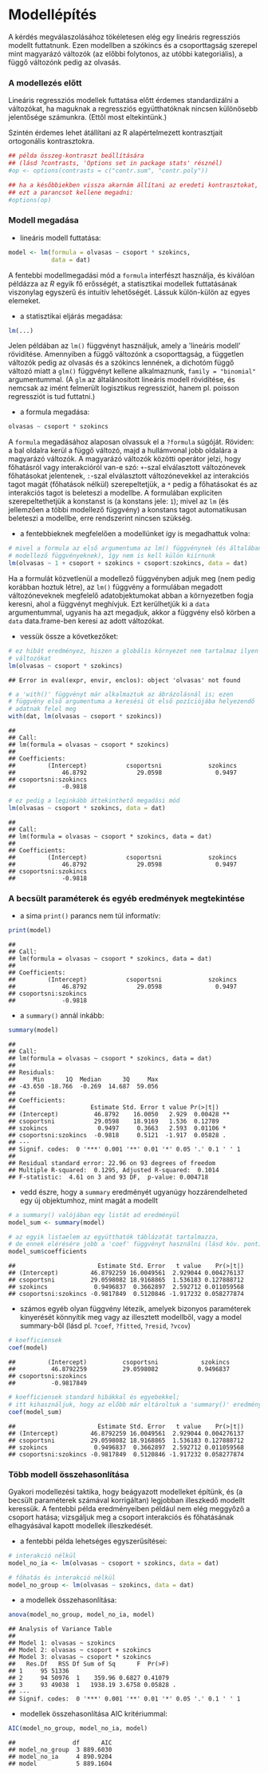 # Modellépítés

A kérdés megválaszolásához tökéletesen elég egy lineáris regressziós modellt
futtatnunk. Ezen modellben a szókincs és a csoporttagság szerepel mint
magyarázó változók (az előbbi folytonos, az utóbbi kategoriális), a függő 
változónk pedig az olvasás. 



### A modellezés előtt

Lineáris regressziós modellek futtatása előtt érdemes standardizálni a változókat, ha maguknak a regressziós együtthatóknak nincsen különösebb jelentősége számunkra. (Ettől most eltekintünk.)

Szintén érdemes lehet átállítani az R alapértelmezett
kontrasztjait ortogonális kontrasztokra.


```r
## példa összeg-kontraszt beállítására 
## (lásd ?contrasts, 'Options set in package stats' résznél)
#op <- options(contrasts = c("contr.sum", "contr.poly"))

## ha a későbbiekben vissza akarnám állítani az eredeti kontrasztokat,
## ezt a parancsot kellene megadni:
#options(op)
```


### Modell megadása

- lineáris modell futtatása:

```r
model <- lm(formula = olvasas ~ csoport * szokincs, 
            data = dat)
```

A fentebbi modellmegadási mód a `formula` interfészt használja, és kiválóan
példázza az _R_ egyik fő erősségét, a statisztikai modellek futtatásának 
viszonylag egyszerű és intuitív lehetőségét. Lássuk külön-külön az egyes 
elemeket.

- a statisztikai eljárás megadása:

```r
lm(...)
```

Jelen példában az `lm()` függvényt használjuk, amely a 'lineáris modell' rövidítése. Amennyiben a függő változónk a csoporttagság, a független változók pedig az olvasás és a szókincs lennének, a dichotóm függő változó miatt a `glm()` függvényt kellene alkalmaznunk, `family = "binomial"` argumentummal. (A `glm` az általánosított lineáris modell rövidítése, és nemcsak az imént felmerült logisztikus regressziót, hanem pl. poisson regressziót is tud futtatni.)

- a formula megadása:

```r
olvasas ~ csoport * szokincs
```

A `formula` megadásához alaposan olvassuk el a `?formula` súgóját. Röviden: a bal oldalra kerül a függő változó, majd a hullámvonal jobb oldalára a magyarázó változók. A magyarázó változók közötti operátor jelzi, hogy főhatásról vagy interakcióról van-e szó: `+`-szal elválasztott változónevek főhatásokat jelentenek, `:`-szal elválasztott változónevekkel az interakciós tagot magát (főhatások nélkül) szerepeltetjük, a `*` pedig a főhatásokat és az interakciós tagot is beleteszi a modellbe. A formulában expliciten szerepeltethetjük a konstanst is (a konstans jele: `1`); mivel az `lm` (és jellemzően a többi
modellező függvény) a konstans tagot automatikusan beleteszi a modellbe, erre
rendszerint nincsen szükség.

- a fentebbieknek megfelelően a modellünket így is megadhattuk volna:

```r
# mivel a formula az első argumentuma az lm() függvénynek (és általában a 
# modellező függvényeknek), így nem is kell külön kiírnunk
lm(olvasas ~ 1 + csoport + szokincs + csoport:szokincs, data = dat)
```

Ha a formulát közvetlenül a modellező függvényben adjuk meg (nem pedig korábban
hoztuk létre), az `lm()` függvény a formulában megadott változóneveknek megfelelő adatobjektumokat abban a környezetben fogja keresni, ahol a függvényt meghívjuk.
Ezt kerülhetjük ki a `data` argumentummal, ugyanis ha azt megadjuk, akkor a 
függvény első körben a `data` data.frame-ben keresi az adott változókat.

- vessük össze a következőket:

```r
# ez hibát eredményez, hiszen a globális környezet nem tartalmaz ilyen
# változókat
lm(olvasas ~ csoport * szokincs)
```

```
## Error in eval(expr, envir, enclos): object 'olvasas' not found
```


```r
# a 'with()' függvényt már alkalmaztuk az ábrázolásnál is; ezen 
# függvény első argumentuma a keresési út első pozíciójába helyezendő
# adatnak felel meg
with(dat, lm(olvasas ~ csoport * szokincs))
```

```
## 
## Call:
## lm(formula = olvasas ~ csoport * szokincs)
## 
## Coefficients:
##         (Intercept)           csoportsni             szokincs  
##             46.8792              29.0598               0.9497  
## csoportsni:szokincs  
##             -0.9818
```


```r
# ez pedig a leginkább áttekinthető megadási mód
lm(olvasas ~ csoport * szokincs, data = dat)
```

```
## 
## Call:
## lm(formula = olvasas ~ csoport * szokincs, data = dat)
## 
## Coefficients:
##         (Intercept)           csoportsni             szokincs  
##             46.8792              29.0598               0.9497  
## csoportsni:szokincs  
##             -0.9818
```

### A becsült paraméterek és egyéb eredmények megtekintése

- a sima `print()` parancs nem túl informatív:

```r
print(model)
```

```
## 
## Call:
## lm(formula = olvasas ~ csoport * szokincs, data = dat)
## 
## Coefficients:
##         (Intercept)           csoportsni             szokincs  
##             46.8792              29.0598               0.9497  
## csoportsni:szokincs  
##             -0.9818
```

- a `summary()` annál inkább:

```r
summary(model)
```

```
## 
## Call:
## lm(formula = olvasas ~ csoport * szokincs, data = dat)
## 
## Residuals:
##     Min      1Q  Median      3Q     Max 
## -43.650 -18.766  -0.269  14.687  59.056 
## 
## Coefficients:
##                     Estimate Std. Error t value Pr(>|t|)   
## (Intercept)          46.8792    16.0050   2.929  0.00428 **
## csoportsni           29.0598    18.9169   1.536  0.12789   
## szokincs              0.9497     0.3663   2.593  0.01106 * 
## csoportsni:szokincs  -0.9818     0.5121  -1.917  0.05828 . 
## ---
## Signif. codes:  0 '***' 0.001 '**' 0.01 '*' 0.05 '.' 0.1 ' ' 1
## 
## Residual standard error: 22.96 on 93 degrees of freedom
## Multiple R-squared:  0.1295,	Adjusted R-squared:  0.1014 
## F-statistic:  4.61 on 3 and 93 DF,  p-value: 0.004718
```

- vedd észre, hogy a `summary` eredményét ugyanúgy hozzárendelheted egy új 
objektumhoz, mint magát a modellt

```r
# a summary() valójában egy listát ad eredményül
model_sum <- summary(model)

# az egyik listaelem az együtthatók táblázatát tartalmazza,
# de ennek elérésére jobb a 'coef' függvényt használni (lásd köv. pont)
model_sum$coefficients
```

```
##                       Estimate Std. Error   t value    Pr(>|t|)
## (Intercept)         46.8792259 16.0049561  2.929044 0.004276137
## csoportsni          29.0598082 18.9168865  1.536183 0.127888712
## szokincs             0.9496837  0.3662897  2.592712 0.011059568
## csoportsni:szokincs -0.9817849  0.5120846 -1.917232 0.058277874
```

- számos egyéb olyan függvény létezik, amelyek bizonyos paraméterek kinyerését
könnyítik meg vagy az illesztett modellből, vagy a model summary-ből (lásd pl.
`?coef`, `?fitted`, `?resid`, `?vcov`)

```r
# koefficiensek
coef(model)
```

```
##         (Intercept)          csoportsni            szokincs 
##          46.8792259          29.0598082           0.9496837 
## csoportsni:szokincs 
##          -0.9817849
```

```r
# koefficiensek standard hibákkal és egyebekkel;
# itt kihasználjuk, hogy az előbb már eltároltuk a 'summary()' eredményét
coef(model_sum)
```

```
##                       Estimate Std. Error   t value    Pr(>|t|)
## (Intercept)         46.8792259 16.0049561  2.929044 0.004276137
## csoportsni          29.0598082 18.9168865  1.536183 0.127888712
## szokincs             0.9496837  0.3662897  2.592712 0.011059568
## csoportsni:szokincs -0.9817849  0.5120846 -1.917232 0.058277874
```

### Több modell összehasonlítása

Gyakori modellezési taktika, hogy beágyazott modelleket építünk, és (a 
becsült paraméterek számával korrigáltan) legjobban illeszkedő modellt 
keressük. A fentebbi példa eredményeiben például nem elég meggyőző a csoport
hatása; vizsgáljuk meg a csoport interakciós és főhatásának elhagyásával 
kapott modellek illeszkedését.

- a fentebbi példa lehetséges egyszerűsítései:

```r
# interakció nélkül
model_no_ia <- lm(olvasas ~ csoport + szokincs, data = dat)

# főhatás és interakció nélkül
model_no_group <- lm(olvasas ~ szokincs, data = dat)
```

- a modellek összehasonlítása:

```r
anova(model_no_group, model_no_ia, model)
```

```
## Analysis of Variance Table
## 
## Model 1: olvasas ~ szokincs
## Model 2: olvasas ~ csoport + szokincs
## Model 3: olvasas ~ csoport * szokincs
##   Res.Df   RSS Df Sum of Sq      F  Pr(>F)  
## 1     95 51336                              
## 2     94 50976  1    359.96 0.6827 0.41079  
## 3     93 49038  1   1938.19 3.6758 0.05828 .
## ---
## Signif. codes:  0 '***' 0.001 '**' 0.01 '*' 0.05 '.' 0.1 ' ' 1
```

- modellek összehasonlítása AIC kritériummal:

```r
AIC(model_no_group, model_no_ia, model)
```

```
##                df      AIC
## model_no_group  3 889.6030
## model_no_ia     4 890.9204
## model           5 889.1604
```



